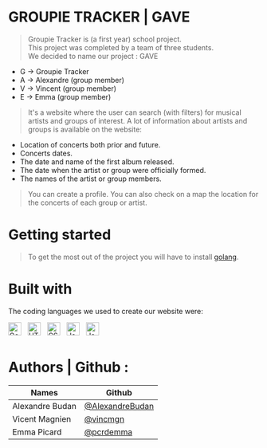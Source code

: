 #   GROUPIE TRACKER | GAVE  
> Groupie Tracker is (a first year) school project.  
> This project was completed by a team of three students.  
> We decided to name our project : GAVE  

- G -> Groupie Tracker  
- A -> Alexandre (group member)
- V -> Vincent (group member)
- E -> Emma (group member)

> It's a website where the user can search (with filters) for musical artists and groups of interest.
> A lot of information about artists and groups is available on the website:  

- Location of concerts both prior and future.
- Concerts dates.
- The date and name of the first album released.
- The date when the artist or group were officially formed.
- The names of the artist or group members.

> You can create a profile.
> You can also check on a map the location for the concerts of each group or artist.  

# Getting started  
> To get the most out of the project you will have to install <a href="https://go.dev" target="_blank">golang</a>.

# Built with  
The coding languages we used to create our website were:

<img align="left" alt="Golang" width="26px" src="https://cdn.jsdelivr.net/gh/devicons/devicon/icons/go/go-original.svg" style="padding-right:10px;" />
<img align="left" alt="HTML5" width="26px" src="https://cdn.jsdelivr.net/gh/devicons/devicon/icons/html5/html5-original.svg" style="padding-right:10px;" />
<img align="left" alt="CSS3" width="26px" src="https://cdn.jsdelivr.net/gh/devicons/devicon/icons/css3/css3-original.svg" style="padding-right:10px;" />
<img align="left" alt="JavaScript" width="26px" src="https://cdn.jsdelivr.net/gh/devicons/devicon/icons/javascript/javascript-original.svg" style="padding-right:10px;" />
<img align="left" alt="JavaScript" width="26px" src="https://upload.wikimedia.org/wikipedia/commons/9/97/Sqlite-square-icon.svg" style="padding-right:10px;" />


<br><br>
# Authors | Github :   
Names | Github  
| ------ | ------ |  
Alexandre Budan  |  <a href="#">@AlexandreBudan</a>
Vicent Magnien   |  <a href="#">@vincmgn</a>
Emma Picard      |  <a href="#">@pcrdemma</a>



